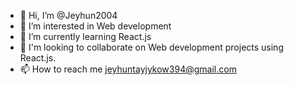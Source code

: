 - 👋 Hi, I’m @Jeyhun2004
- 👀 I’m interested in Web development
- 🌱 I’m currently learning React.js
- 💞️ I'm looking to collaborate on Web development projects using React.js.
- 📫 How to reach me jeyhuntayjykow394@gmail.com

<!---
Jeyhun2004/Jeyhun2004 is a ✨ special ✨ repository because its `README.md` (this file) appears on your GitHub profile.
You can click the Preview link to take a look at your changes.
--->

